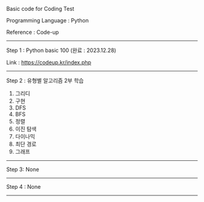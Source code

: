 Basic code for Coding Test

Programming Language : Python 

Reference : Code-up

----------------------------------------------------

Step 1 : Python basic 100 (완료 : 2023.12.28)

Link : https://codeup.kr/index.php

----------------------------------------------------

Step 2 : 유형별 알고리즘 2부 학습

1) 그리디
2) 구현
3) DFS
4) BFS
5) 정렬
6) 이진 탐색
7) 다이나믹
8) 최단 경로
9) 그래프

----------------------------------------------------

Step 3: None

----------------------------------------------------

Step 4 : None

----------------------------------------------------


